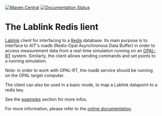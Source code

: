 [![Maven Central](https://img.shields.io/maven-central/v/at.ac.ait.lablink.clients/redisclient.svg?label=Maven%20Central)](https://search.maven.org/search?q=g:%22at.ac.ait.lablink.clients%22%20AND%20a:%22redisclient%22)
[![Documentation Status](https://readthedocs.org/projects/ait-lablink-redis-client/badge/?version=latest)](https://ait-lablink.readthedocs.io/projects/ait-lablink-redis-client/en/latest/)

# The Lablink Redis lient

[Lablink](https://ait-lablink.readthedocs.io) client for interfacing to a [Redis](https://redis.io) database.
Its main purpose is to interface to AIT's roadb (Redis-Opal Asynchronous Data Buffer) in order to access measurement data from a real-time simulation running on an [OPAL-RT](https://www.opal-rt.com) system.
Similarly, the client allows sending commands and set points to a running simulation.

*Note*: in order to work with OPAL-RT, the roadb service should be running on the OPAL target computer.

The client can also be used in a basic mode, to map a Lablink datapoint to a redis key.

See the [examples](./examples) section for more infos.

For more information, please refer to the [online documentation](https://ait-lablink.readthedocs.io/projects/ait-lablink-redis-client).